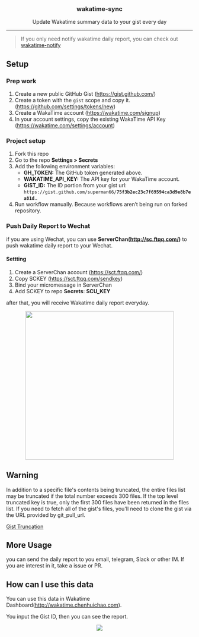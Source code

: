 <p align="center">
  <h3 align="center">wakatime-sync</h3>
  <p align="center">Update Wakatime summary data to your gist every day</p>
</p>

---

> If you only need notify wakatime daily report, you can check out [wakatime-notify](https://github.com/superman66/wakatime-notify)

## Setup

### Prep work

1. Create a new public GitHub Gist (https://gist.github.com/)
1. Create a token with the `gist` scope and copy it. (https://github.com/settings/tokens/new)
1. Create a WakaTime account (https://wakatime.com/signup)
1. In your account settings, copy the existing WakaTime API Key (https://wakatime.com/settings/account)

### Project setup

1. Fork this repo
2. Go to the repo **Settings > Secrets**
3. Add the following environment variables:
   - **GH_TOKEN:** The GitHub token generated above.
   - **WAKATIME_API_KEY:** The API key for your WakaTime account.
   - **GIST_ID:** The ID portion from your gist url: `https://gist.github.com/superman66/`**`75f3b2ec23c7f69594ca3d9e8b7ea81d`**..
4. Run workflow manually. Because workflows aren’t being run on forked repository.


### Push Daily Report to Wechat

if you are using Wechat, you can use **ServerChan(http://sc.ftqq.com/)** to push wakatime daily report to your Wechat.

#### Settting

1. Create a ServerChan account (https://sct.ftqq.com/)
2. Copy SCKEY (https://sct.ftqq.com/sendkey)
3. Bind your micromessage in ServerChan
4. Add SCKEY to repo **Secrets**: **SCU_KEY**

after that, you will receive Wakatime daily report everyday.

<p align="center">
  <img width="400" src="./screenshot/daily-report.jpg">
</p>

## Warning
In addition to a specific file's contents being truncated, the entire files list may be truncated if the total number exceeds 300 files. If the top level truncated key is true, only the first 300 files have been returned in the files list. If you need to fetch all of the gist's files, you'll need to clone the gist via the URL provided by git_pull_url. 

[Gist Truncation](https://docs.github.com/en/rest/gists/gists?apiVersion=2022-11-28#truncation)

## More Usage

you can send the daily report to you email, telegram, Slack or other IM.
If you are interest in it, take a issue or PR.

## How can I use this data

You can use this data in Wakatime Dashboard(http://wakatime.chenhuichao.com).

You input the Gist ID, then you can see the report.

<p align="center">
  <img src="./screenshot/wakatime-dashboard.jpg">
</p>
